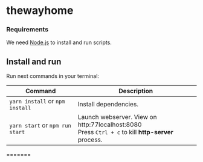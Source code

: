 # thewayhome

### Requirements

We need [Node.js](https://nodejs.org) to install and run scripts.

## Install and run

Run next commands in your terminal:

| Command                         | Description                                                                                            |
|---------------------------------|--------------------------------------------------------------------------------------------------------|
| `yarn install` or `npm install` | Install dependencies.                                                                                  |
| `yarn start` or `npm run start` | Launch webserver. View on http:77localhost:8080 <br> Press `Ctrl + c` to kill **http-server** process. |
=======

